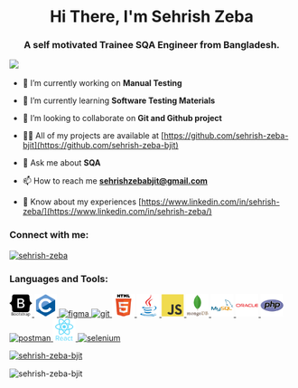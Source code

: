 <h1 align="center">Hi There, I'm Sehrish Zeba</h1>
<h3 align="center">A self motivated Trainee SQA Engineer from Bangladesh.</h3>


<img src="https://media.licdn.com/dms/image/D4D12AQGv-DPt8dOQEw/article-cover_image-shrink_720_1280/0/1689195252409?e=2147483647&v=beta&t=j7_AKpy0GbM5ATS3Juj3tBr7z3MfEsW-dd_YmYNt9K0">

- 🔭 I’m currently working on **Manual Testing**

- 🌱 I’m currently learning **Software Testing Materials**

- 👯 I’m looking to collaborate on **Git and Github project**

- 👨‍💻 All of my projects are available at [https://github.com/sehrish-zeba-bjit](https://github.com/sehrish-zeba-bjit)

- 💬 Ask me about **SQA**

- 📫 How to reach me **sehrishzebabjit@gmail.com**

- 📄 Know about my experiences [https://www.linkedin.com/in/sehrish-zeba/](https://www.linkedin.com/in/sehrish-zeba/)

<h3 align="left">Connect with me:</h3>
<p align="left">
<a href="https://linkedin.com/in/sehrish-zeba" target="blank"><img align="center" src="https://raw.githubusercontent.com/rahuldkjain/github-profile-readme-generator/master/src/images/icons/Social/linked-in-alt.svg" alt="sehrish-zeba" height="30" width="40" /></a>
</p>

<h3 align="left">Languages and Tools:</h3>
<p align="left"> <a href="https://getbootstrap.com" target="_blank" rel="noreferrer"> <img src="https://raw.githubusercontent.com/devicons/devicon/master/icons/bootstrap/bootstrap-plain-wordmark.svg" alt="bootstrap" width="40" height="40"/> </a> <a href="https://www.cprogramming.com/" target="_blank" rel="noreferrer"> <img src="https://raw.githubusercontent.com/devicons/devicon/master/icons/c/c-original.svg" alt="c" width="40" height="40"/> </a> <a href="https://www.figma.com/" target="_blank" rel="noreferrer"> <img src="https://www.vectorlogo.zone/logos/figma/figma-icon.svg" alt="figma" width="40" height="40"/> </a> <a href="https://git-scm.com/" target="_blank" rel="noreferrer"> <img src="https://www.vectorlogo.zone/logos/git-scm/git-scm-icon.svg" alt="git" width="40" height="40"/> </a> <a href="https://www.w3.org/html/" target="_blank" rel="noreferrer"> <img src="https://raw.githubusercontent.com/devicons/devicon/master/icons/html5/html5-original-wordmark.svg" alt="html5" width="40" height="40"/> </a> <a href="https://www.java.com" target="_blank" rel="noreferrer"> <img src="https://raw.githubusercontent.com/devicons/devicon/master/icons/java/java-original.svg" alt="java" width="40" height="40"/> </a> <a href="https://developer.mozilla.org/en-US/docs/Web/JavaScript" target="_blank" rel="noreferrer"> <img src="https://raw.githubusercontent.com/devicons/devicon/master/icons/javascript/javascript-original.svg" alt="javascript" width="40" height="40"/> </a> <a href="https://www.mongodb.com/" target="_blank" rel="noreferrer"> <img src="https://raw.githubusercontent.com/devicons/devicon/master/icons/mongodb/mongodb-original-wordmark.svg" alt="mongodb" width="40" height="40"/> </a> <a href="https://www.mysql.com/" target="_blank" rel="noreferrer"> <img src="https://raw.githubusercontent.com/devicons/devicon/master/icons/mysql/mysql-original-wordmark.svg" alt="mysql" width="40" height="40"/> </a> <a href="https://www.oracle.com/" target="_blank" rel="noreferrer"> <img src="https://raw.githubusercontent.com/devicons/devicon/master/icons/oracle/oracle-original.svg" alt="oracle" width="40" height="40"/> </a> <a href="https://www.php.net" target="_blank" rel="noreferrer"> <img src="https://raw.githubusercontent.com/devicons/devicon/master/icons/php/php-original.svg" alt="php" width="40" height="40"/> </a> <a href="https://postman.com" target="_blank" rel="noreferrer"> <img src="https://www.vectorlogo.zone/logos/getpostman/getpostman-icon.svg" alt="postman" width="40" height="40"/> </a> <a href="https://reactjs.org/" target="_blank" rel="noreferrer"> <img src="https://raw.githubusercontent.com/devicons/devicon/master/icons/react/react-original-wordmark.svg" alt="react" width="40" height="40"/> </a> <a href="https://www.selenium.dev" target="_blank" rel="noreferrer"> <img src="https://raw.githubusercontent.com/detain/svg-logos/780f25886640cef088af994181646db2f6b1a3f8/svg/selenium-logo.svg" alt="selenium" width="40" height="40"/> </a> </p>

<p align="left"> <a href="https://github.com/ryo-ma/github-profile-trophy"><img src="https://github-profile-trophy.vercel.app/?username=sehrish-zeba-bjit" alt="sehrish-zeba-bjit" /></a> </p>

<p><img align="center" src="https://github-readme-stats.vercel.app/api/top-langs?username=sehrish-zeba-bjit&show_icons=true&locale=en&layout=compact" alt="sehrish-zeba-bjit" /></p>

